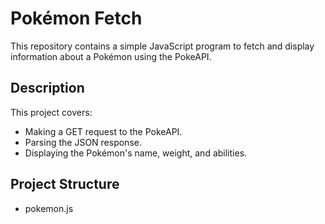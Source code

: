# Pokémon Fetch

This repository contains a simple JavaScript program to fetch and display information about a Pokémon using the PokeAPI.

## Description

This project covers:
- Making a GET request to the PokeAPI.
- Parsing the JSON response.
- Displaying the Pokémon's name, weight, and abilities.

## Project Structure

- pokemon.js

